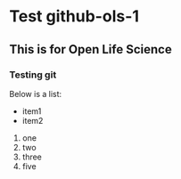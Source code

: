 # Test github-ols-1

## This is for Open Life Science 

### Testing git

Below is a list:
* item1
* item2

1. one 
2. two 
3. three
4. five 
